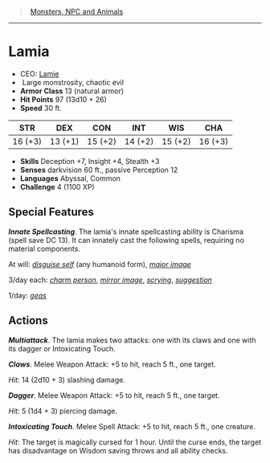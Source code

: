﻿---
!MonsterItem
Family: MonsterVO
Type: monstrosity
Size: Large
Alignment: chaotic evil
ArmorClass: 13 (natural armor)
HitPoints: 97 (13d10 + 26)
Speed: 30 ft.
Strength: 16 (+3)
Dexterity: 13 (+1)
Constitution: 15 (+2)
Intelligence: 14 (+2)
Wisdom: 15 (+2)
Charisma: 16 (+3)
Skills: Deception +7, Insight +4, Stealth +3
Senses: darkvision 60 ft., passive Perception 12
Languages: Abyssal, Common
Challenge: 4 (1100 XP)
Id: monsters_vo.md#lamia
ParentLink: monsters_vo.md#monsters-npc-and-animals
Name: Lamia
ParentName: Monsters, NPC and Animals
NameLevel: 1
AltName: '[Lamie](hd_monsters_lamie.md)'
Attributes:
  Name: Lamia
  Markdown: >+
    # <!--Name-->Lamia<!--/Name-->


    - CEO: <!--AltName-->[Lamie](hd_monsters_lamie.md)<!--/AltName-->

    -  <!--Size-->Large<!--/Size--> <!--Type-->monstrosity<!--/Type-->, <!--Alignment-->chaotic evil<!--/Alignment-->

    - **Armor Class** <!--ArmorClass-->13 (natural armor)<!--/ArmorClass-->

    - **Hit Points** <!--HitPoints-->97 (13d10 + 26)<!--/HitPoints-->

    - **Speed** <!--Speed-->30 ft.<!--/Speed-->


    |STR|DEX|CON|INT|WIS|CHA|

    |---|---|---|---|---|---|

    |<!--Strength-->16 (+3)<!--/Strength-->|<!--Dexterity-->13 (+1)<!--/Dexterity-->|<!--Constitution-->15 (+2)<!--/Constitution-->|<!--Intelligence-->14 (+2)<!--/Intelligence-->|<!--Wisdom-->15 (+2)<!--/Wisdom-->|<!--Charisma-->16 (+3)<!--/Charisma-->|


    - **Skills** <!--Skills-->Deception +7, Insight +4, Stealth +3<!--/Skills-->

    - **Senses** <!--Senses-->darkvision 60 ft., passive Perception 12<!--/Senses-->

    - **Languages** <!--Languages-->Abyssal, Common<!--/Languages-->

    - **Challenge** <!--Challenge-->4 (1100 XP)<!--/Challenge-->


    ## Special Features


    **_Innate Spellcasting_**. The lamia's innate spellcasting ability is Charisma (spell save DC 13). It can innately cast the following spells, requiring no material components.


    At will: _[disguise self](srd_spells_disguise_self.md)_ (any humanoid form), _[major image](srd_spells_major_image.md)_


    3/day each: _[charm person](srd_spells_charm_person.md)_, _[mirror image](srd_spells_mirror_image.md)_, _[scrying](srd_spells_scrying.md)_, _[suggestion](srd_spells_suggestion.md)_


    1/day: _[geas](srd_spells_geas.md)_


    ## Actions


    **_Multiattack_**. The lamia makes two attacks: one with its claws and one with its dagger or Intoxicating Touch.


    **_Claws_**. Melee Weapon Attack: +5 to hit, reach 5 ft., one target.


    _Hit_: 14 (2d10 + 3) slashing damage.


    **_Dagger_**. Melee Weapon Attack: +5 to hit, reach 5 ft., one target.


    _Hit_: 5 (1d4 + 3) piercing damage.


    **_Intoxicating Touch_**. Melee Spell Attack: +5 to hit, reach 5 ft., one creature.


    _Hit_: The target is magically cursed for 1 hour. Until the curse ends, the target has disadvantage on Wisdom saving throws and all ability checks.

  AltName: '[Lamie](hd_monsters_lamie.md)'
  Size: Large
  Type: monstrosity
  Alignment: chaotic evil
  ArmorClass: 13 (natural armor)
  HitPoints: 97 (13d10 + 26)
  Speed: 30 ft.
  Strength: 16 (+3)
  Dexterity: 13 (+1)
  Constitution: 15 (+2)
  Intelligence: 14 (+2)
  Wisdom: 15 (+2)
  Charisma: 16 (+3)
  Skills: Deception +7, Insight +4, Stealth +3
  Senses: darkvision 60 ft., passive Perception 12
  Languages: Abyssal, Common
  Challenge: 4 (1100 XP)
AttributesDictionary: >+
  Name: Lamia

  Markdown: >+

    # <!--Name-->Lamia<!--/Name-->





    - CEO: <!--AltName-->[Lamie](hd_monsters_lamie.md)<!--/AltName-->



    -  <!--Size-->Large<!--/Size--> <!--Type-->monstrosity<!--/Type-->, <!--Alignment-->chaotic evil<!--/Alignment-->



    - **Armor Class** <!--ArmorClass-->13 (natural armor)<!--/ArmorClass-->



    - **Hit Points** <!--HitPoints-->97 (13d10 + 26)<!--/HitPoints-->



    - **Speed** <!--Speed-->30 ft.<!--/Speed-->





    |STR|DEX|CON|INT|WIS|CHA|



    |---|---|---|---|---|---|



    |<!--Strength-->16 (+3)<!--/Strength-->|<!--Dexterity-->13 (+1)<!--/Dexterity-->|<!--Constitution-->15 (+2)<!--/Constitution-->|<!--Intelligence-->14 (+2)<!--/Intelligence-->|<!--Wisdom-->15 (+2)<!--/Wisdom-->|<!--Charisma-->16 (+3)<!--/Charisma-->|





    - **Skills** <!--Skills-->Deception +7, Insight +4, Stealth +3<!--/Skills-->



    - **Senses** <!--Senses-->darkvision 60 ft., passive Perception 12<!--/Senses-->



    - **Languages** <!--Languages-->Abyssal, Common<!--/Languages-->



    - **Challenge** <!--Challenge-->4 (1100 XP)<!--/Challenge-->





    ## Special Features





    **_Innate Spellcasting_**. The lamia's innate spellcasting ability is Charisma (spell save DC 13). It can innately cast the following spells, requiring no material components.





    At will: _[disguise self](srd_spells_disguise_self.md)_ (any humanoid form), _[major image](srd_spells_major_image.md)_





    3/day each: _[charm person](srd_spells_charm_person.md)_, _[mirror image](srd_spells_mirror_image.md)_, _[scrying](srd_spells_scrying.md)_, _[suggestion](srd_spells_suggestion.md)_





    1/day: _[geas](srd_spells_geas.md)_





    ## Actions





    **_Multiattack_**. The lamia makes two attacks: one with its claws and one with its dagger or Intoxicating Touch.





    **_Claws_**. Melee Weapon Attack: +5 to hit, reach 5 ft., one target.





    _Hit_: 14 (2d10 + 3) slashing damage.





    **_Dagger_**. Melee Weapon Attack: +5 to hit, reach 5 ft., one target.





    _Hit_: 5 (1d4 + 3) piercing damage.





    **_Intoxicating Touch_**. Melee Spell Attack: +5 to hit, reach 5 ft., one creature.





    _Hit_: The target is magically cursed for 1 hour. Until the curse ends, the target has disadvantage on Wisdom saving throws and all ability checks.



  AltName: '[Lamie](hd_monsters_lamie.md)'

  Size: Large

  Type: monstrosity

  Alignment: chaotic evil

  ArmorClass: 13 (natural armor)

  HitPoints: 97 (13d10 + 26)

  Speed: 30 ft.

  Strength: 16 (+3)

  Dexterity: 13 (+1)

  Constitution: 15 (+2)

  Intelligence: 14 (+2)

  Wisdom: 15 (+2)

  Charisma: 16 (+3)

  Skills: Deception +7, Insight +4, Stealth +3

  Senses: darkvision 60 ft., passive Perception 12

  Languages: Abyssal, Common

  Challenge: 4 (1100 XP)

---
> [Monsters, NPC and Animals](srd_monsters.md)

---

# Lamia

- CEO: [Lamie](hd_monsters_lamie.md)
-  Large monstrosity, chaotic evil
- **Armor Class** 13 (natural armor)
- **Hit Points** 97 (13d10 + 26)
- **Speed** 30 ft.

|STR|DEX|CON|INT|WIS|CHA|
|---|---|---|---|---|---|
|16 (+3)|13 (+1)|15 (+2)|14 (+2)|15 (+2)|16 (+3)|

- **Skills** Deception +7, Insight +4, Stealth +3
- **Senses** darkvision 60 ft., passive Perception 12
- **Languages** Abyssal, Common
- **Challenge** 4 (1100 XP)

## Special Features

**_Innate Spellcasting_**. The lamia's innate spellcasting ability is Charisma (spell save DC 13). It can innately cast the following spells, requiring no material components.

At will: _[disguise self](srd_spells_disguise_self.md)_ (any humanoid form), _[major image](srd_spells_major_image.md)_

3/day each: _[charm person](srd_spells_charm_person.md)_, _[mirror image](srd_spells_mirror_image.md)_, _[scrying](srd_spells_scrying.md)_, _[suggestion](srd_spells_suggestion.md)_

1/day: _[geas](srd_spells_geas.md)_

## Actions

**_Multiattack_**. The lamia makes two attacks: one with its claws and one with its dagger or Intoxicating Touch.

**_Claws_**. Melee Weapon Attack: +5 to hit, reach 5 ft., one target.

_Hit_: 14 (2d10 + 3) slashing damage.

**_Dagger_**. Melee Weapon Attack: +5 to hit, reach 5 ft., one target.

_Hit_: 5 (1d4 + 3) piercing damage.

**_Intoxicating Touch_**. Melee Spell Attack: +5 to hit, reach 5 ft., one creature.

_Hit_: The target is magically cursed for 1 hour. Until the curse ends, the target has disadvantage on Wisdom saving throws and all ability checks.

